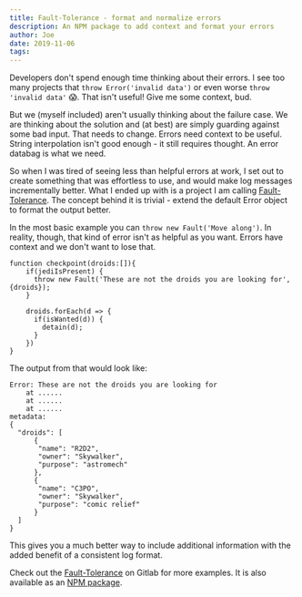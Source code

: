 ```yaml
---
title: Fault-Tolerance - format and normalize errors
description: An NPM package to add context and format your errors
author: Joe
date: 2019-11-06
tags:
---
```

Developers don't spend enough time thinking about their errors. I see too many projects that `throw Error('invalid data')` or even worse `throw 'invalid data'` 😱. That isn't useful! Give me some context, bud.

But we (myself included) aren't usually thinking about the failure case. We are thinking about the solution and (at best) are simply guarding against some bad input. That needs to change. Errors need context to be useful. String interpolation isn't good enough - it still requires thought. An error databag is what we need.

So when I was tired of seeing less than helpful errors at work, I set out to create something that was effortless to use, and would make log messages incrementally better. What I ended up with is a project I am calling [ Fault-Tolerance](https://www.npmjs.com/package/fault-tolerance). The concept behind it is trivial - extend the default Error object to format the output better.

In the most basic example you can `throw new Fault('Move along')`. In reality, though, that kind of error isn't as helpful as you want. Errors have context and we don't want to lose that.

```
function checkpoint(droids:[]){
    if(jediIsPresent) {
      throw new Fault('These are not the droids you are looking for', {droids});
    }

    droids.forEach(d => {
      if(isWanted(d)) {
        detain(d);
      }
    })
}
```

The output from that would look like:
```
Error: These are not the droids you are looking for
    at ......
    at ......
    at ......
metadata:
{
  "droids": [
      {
       "name": "R2D2",
       "owner": "Skywalker",
       "purpose": "astromech"
      },
      {
       "name": "C3PO",
       "owner": "Skywalker",
       "purpose": "comic relief"
      }
  ]
}
```

This gives you a much better way to include additional information with the added benefit of a consistent log format.

Check out the [Fault-Tolerance](https://gitlab.com/joekaiser/fault-tolerance) on Gitlab for more examples. It is also available as an [NPM package](https://www.npmjs.com/package/fault-tolerance).
